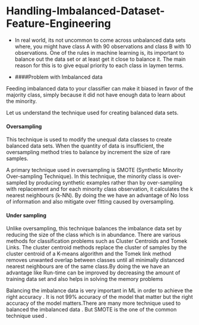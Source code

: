 # Handling-Imbalanced-Dataset-Feature-Engineering

* In real world, its not uncommon to come across unbalanced data sets where, you might have class A with 90 observations
and class B with 10 observations. One of the rules in machine learning is, its important to balance out the data set or
at least get it close to balance it. The main reason for this is to give equal priority to each class in laymen terms.

* ####Problem with Imbalanced data 

Feeding imbalanced data to your classifier can make it biased in favor of the majority class, simply because it did not have enough data to learn about the minority.

Let us understand the technique used for creating balanced data sets.

#### Oversampling

This technique is used to modify the unequal data classes to create balanced data sets. When the quantity of data is insufficient, the oversampling method tries to balance by increment the size of rare samples.

A primary technique used in oversampling is SMOTE (Synthetic Minority Over-sampling Technique). In this technique, the minority class is over-sampled by producing synthetic examples rather than by over-sampling with replacement and for each minority class observation, it calculates the k nearest neighbours (k-NN). By doing the we have an advantage of No loss of information and also mitigate over fitting caused by oversampling.

#### Under sampling

Unlike oversampling, this technique balances the imbalance data set by reducing the size of the class which is in abundance. There are various methods for classification problems such as Cluster Centroids and Tomek Links. The cluster centroid methods replace the cluster of samples by the cluster centroid of a K-means algorithm and the Tomek link method removes unwanted overlap between classes until all minimally distanced nearest neighbours are of the same class.By doing the we have an advantage like Run-time can be improved by decreasing the amount of training data set and also helps in solving the memory problems

Balancing the imbalance data is very important in ML in order to achieve the right accuracy . It is not 99% accuracy of the model that matter but the right accuracy of the model matters.There are many more technique used to balanced the imbalanced data . But SMOTE is the one of the common technique used .
